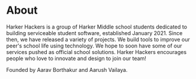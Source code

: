 # About
Harker Hackers is a group of Harker Middle school students dedicated to building serviceable student software, established January 2021. Since then, we have released a variety of projects. We build tools to improve our peer's school life using technology. We hope to soon have some of our services pushed as official school solutions. Harker Hackers encourages people who love to innovate and design to join our team!

Founded by Aarav Borthakur and Aarush Vailaya.